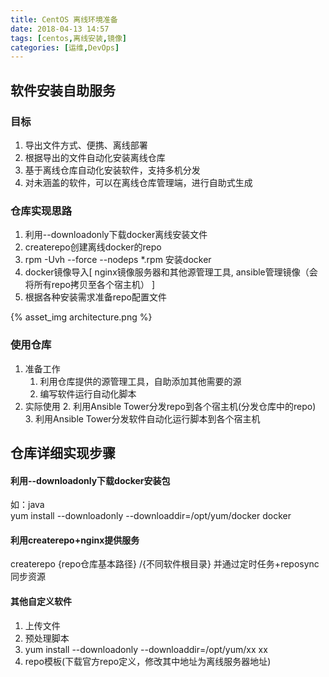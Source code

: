 ```yaml
---
title: CentOS 离线环境准备
date: 2018-04-13 14:57
tags: [centos,离线安装,镜像]
categories: [运维,DevOps]
---
```


## 软件安装自助服务
### 目标
1. 导出文件方式、便携、离线部署
2. 根据导出的文件自动化安装离线仓库
3. 基于离线仓库自动化安装软件，支持多机分发
4. 对未涵盖的软件，可以在离线仓库管理端，进行自助式生成

### 仓库实现思路
1. 利用--downloadonly下载docker离线安装文件
2. createrepo创建离线docker的repo
3. rpm -Uvh --force --nodeps *.rpm 安装docker
4. docker镜像导入[ nginx镜像服务器和其他源管理工具, ansible管理镜像（会将所有repo拷贝至各个宿主机） ]
5. 根据各种安装需求准备repo配置文件

{% asset_img architecture.png %}

### 使用仓库
1. 准备工作
	1. 利用仓库提供的源管理工具，自助添加其他需要的源
	2. 编写软件运行自动化脚本
2. 实际使用
	2. 利用Ansible Tower分发repo到各个宿主机(分发仓库中的repo)
	3. 利用Ansible Tower分发软件自动化运行脚本到各个宿主机

## 仓库详细实现步骤

#### 利用--downloadonly下载docker安装包
如：java <br/>
yum install --downloadonly --downloaddir=/opt/yum/docker docker

#### 利用createrepo+nginx提供服务
createrepo {repo仓库基本路径} /{不同软件根目录}
并通过定时任务+reposync同步资源

#### 其他自定义软件
1. 上传文件
2. 预处理脚本
3. yum install --downloadonly --downloaddir=/opt/yum/xx xx
4. repo模板(下载官方repo定义，修改其中地址为离线服务器地址)









